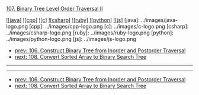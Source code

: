 [107. Binary Tree Level Order Traversal II](https://leetcode.com/problems/binary-tree-level-order-traversal-ii/)

[![java]](../java/107-binary-tree-level-order-traversal-ii.md)
[![cpp]](../cpp/107-binary-tree-level-order-traversal-ii.md)
[![c]](../c/107-binary-tree-level-order-traversal-ii.md)
[![csharp]](../csharp/107-binary-tree-level-order-traversal-ii.md)
[![ruby]](../ruby/107-binary-tree-level-order-traversal-ii.md)
[![python]](../python/107-binary-tree-level-order-traversal-ii.md)
[![js]](../js/107-binary-tree-level-order-traversal-ii.md)
[java]: ../images/java-logo.png
[cpp]: ../images/cpp-logo.png
[c]: ../images/c-logo.png
[csharp]: ../images/csharp-logo.png
[ruby]: ../images/ruby-logo.png
[python]: ../images/python-logo.png
[js]: ../images/js-logo.png

- [prev: 106. Construct Binary Tree from Inorder and Postorder Traversal](106-construct-binary-tree-from-inorder-and-postorder-traversal.md)
- [next: 108. Convert Sorted Array to Binary Search Tree](108-convert-sorted-array-to-binary-search-tree.md)

---


---

- [prev: 106. Construct Binary Tree from Inorder and Postorder Traversal](106-construct-binary-tree-from-inorder-and-postorder-traversal.md)
- [next: 108. Convert Sorted Array to Binary Search Tree](108-convert-sorted-array-to-binary-search-tree.md)
